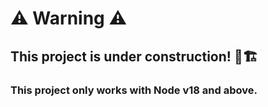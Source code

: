 # ⚠️ Warning ⚠️

## This project is under construction! 🚧🏗️

### This project only works with **Node v18** and above.